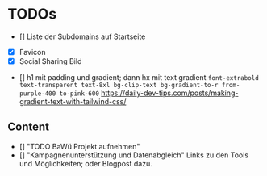 # TODOs

- [] Liste der Subdomains auf Startseite
- [x] Favicon
- [x] Social Sharing Bild
- [] h1 mit padding und gradient; dann hx mit text gradient
  `font-extrabold text-transparent text-8xl bg-clip-text bg-gradient-to-r from-purple-400 to-pink-600`
  https://daily-dev-tips.com/posts/making-gradient-text-with-tailwind-css/

## Content

- [] "TODO BaWü Projekt aufnehmen"
- [] "Kampagnenunterstützung und Datenabgleich"
  Links zu den Tools und Möglichkeiten; oder Blogpost dazu.
